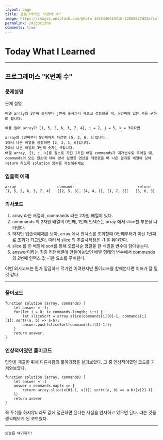 ```yaml
---
layout: page
title: 프로그래머스 "K번째 수"
image: https://images.unsplash.com/photo-1498440610310-12805827d22e?ixlib=rb-1.2.1&ixid=eyJhcHBfaWQiOjEyMDd9&auto=format&fit=crop&w=1848&q=80
permalink: /Algorithm
comments: true
---
```


# Today What I Learned

<hr>

## 프로그래머스 "K번째 수"

### 문제설명

문제 설명

```
배열 array의 i번째 숫자부터 j번째 숫자까지 자르고 정렬했을 때, k번째에 있는 수를 구하려 합니다.

예를 들어 array가 [1, 5, 2, 6, 3, 7, 4], i = 2, j = 5, k = 3이라면

array의 2번째부터 5번째까지 자르면 [5, 2, 6, 3]입니다.
1에서 나온 배열을 정렬하면 [2, 3, 5, 6]입니다.
2에서 나온 배열의 3번째 숫자는 5입니다.
배열 array, [i, j, k]를 원소로 가진 2차원 배열 commands가 매개변수로 주어질 때, commands의 모든 원소에 대해 앞서 설명한 연산을 적용했을 때 나온 결과를 배열에 담아 return 하도록 solution 함수를 작성해주세요.
```

### 입출력 예제

```
array	                commands	                         return
[1, 5, 2, 6, 3, 7, 4]	[[2, 5, 3], [4, 4, 1], [1, 7, 3]]	[5, 6, 3]
```

### 의사코드

1. array 라는 배열과, commands 라는 2차원 배열이 있다.
2. commands 의 2차원 배열의 0번째, 1번째 인덱스는 array 에서 slice할 부분을 나타낸다.
3. 하지만 입출력예제를 보아, array 에서 인덱스를 조회할때 0번째부터가 아닌 1번째로 조회가 되고있다. 따라서 slice 의 추출시작점은 -1 을 줘야한다.
4. slice 를 한 배열에 sort를 통해 오름차순 정렬을 한 배열을 변수에 담아놓는다.
5. answer이라는 최종 리턴배열에 만들어놓았던 배열 형태의 변수에서 commands의 2번째 인덱스 값 -1한 요소를 푸쉬한다.

이번 의사코드는 뭔가 깔끔하게 적기엔 어려웠지만 풀이코드를 함께본다면 이해가 잘 될 것 같다.

<hr>

### 풀이코드

```
function solution (array, commands) {
    let answer = [];
    for(let i = 0; i< commands.length; i++) {
        let sliceSort = array.slice(commands[i][0]-1, commands[i][1]).sort((a, b) => a-b);
        answer.push(sliceSort[commands[i][2]-1]);
    }
    return answer;
}
```

### 인상적이였던 풀이코드

답안을 제출한 뒤에 다른사람의 풀이과정을 살펴보았다. 그 중 인상적이였던 코드를 가져와보았다.

```
function solution (array, commands) {
    let answer = []
    answer = commands.map(x => {
        return array.slice(x[0]-1, x[1]).sort((a, b) => a-b)[x[2]-1]
    })
    return answer
}
```

꼭 푸쉬를 하지않더라도 값에 접근하면 된다는 사실을 인지하고 있으면 된다. 라는 것을 생각해보게 된 코드였다.

<hr>

<code>오늘은 여기까지!</code>
